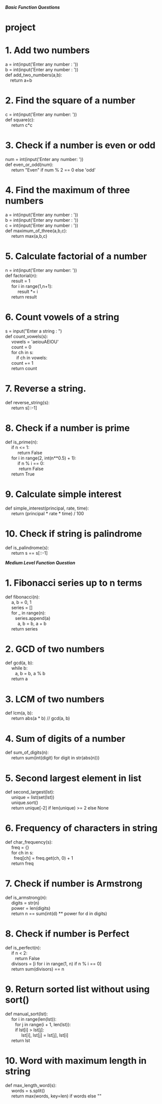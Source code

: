 <b><i> Basic Function Questions</i></b>

# project
# 1. Add two numbers <br>
a = int(input('Enter any number :  ')) <br>
b = int(input('Enter any number :  '))  <br>
def add_two_numbers(a,b):  <br>
&nbsp;&nbsp;&nbsp;&nbsp;return a+b   <br>

# 2. Find the square of a number <br> 
c = int(input('Enter any number: ')) <br>
def square(c): <br>
&nbsp;&nbsp;&nbsp;&nbsp;&nbsp;return c*c <br>

# 3. Check if a number is even or odd <br> 
num = int(input('Enter any number: ')) <br> 
def even_or_odd(num): <br>
&nbsp;&nbsp;&nbsp;&nbsp;&nbsp;return "Even" if num % 2 == 0 else 'odd' <br>

# 4. Find the maximum of three numbers <br>
a = int(input('Enter any number :  ')) <br>
b = int(input('Enter any number :  ')) <br>
c = int(input('Enter any number :  ')) <br>
def maximum_of_three(a,b,c): <br>
&nbsp;&nbsp;&nbsp;&nbsp;&nbsp;return max(a,b,c) <br>

# 5. Calculate factorial of a number <br>
n = int(input('Enter any number:  ')) <br>
def factorial(n): <br> 
&nbsp;&nbsp;&nbsp;&nbsp;&nbsp;result = 1 <br>
&nbsp;&nbsp;&nbsp;&nbsp;&nbsp;for i in range(1,n+1): <br> 
&nbsp;&nbsp;&nbsp;&nbsp;&nbsp;&nbsp;&nbsp;&nbsp;&nbsp;&nbsp;result *= i <br>
&nbsp;&nbsp;&nbsp;&nbsp;&nbsp;return result <br>

# 6. Count vowels of a string <br>
s = input("Enter a string :  ") <br>
def count_vowels(s): <br>
&nbsp;&nbsp;&nbsp;&nbsp;&nbsp;vowels = 'aeiouAEIOU'<br>
&nbsp;&nbsp;&nbsp;&nbsp;&nbsp;count = 0 <br>
&nbsp;&nbsp;&nbsp;&nbsp;&nbsp;for ch in s: <br>
&nbsp;&nbsp;&nbsp;&nbsp;&nbsp;&nbsp;&nbsp;&nbsp;&nbsp;if ch in vowels: <br>
&nbsp;&nbsp;&nbsp;&nbsp;&nbsp;count += 1 <br>
&nbsp;&nbsp;&nbsp;&nbsp;&nbsp;return count <br>

# 7. Reverse a string.<br>
def reverse_string(s):<br>
&nbsp;&nbsp;&nbsp;&nbsp;&nbsp;return s[::-1]


# 8. Check if a number is prime <br>
def is_prime(n):<br>
&nbsp;&nbsp;&nbsp;&nbsp;&nbsp;if n <= 1:<br>
&nbsp;&nbsp;&nbsp;&nbsp;&nbsp;&nbsp;&nbsp;&nbsp;&nbsp;&nbsp;return False<br>
&nbsp;&nbsp;&nbsp;&nbsp;&nbsp;for i in range(2, int(n**0.5) + 1):<br>
&nbsp;&nbsp;&nbsp;&nbsp;&nbsp;&nbsp;&nbsp;&nbsp;&nbsp;&nbsp;if n % i == 0:<br>
&nbsp;&nbsp;&nbsp;&nbsp;&nbsp;&nbsp;&nbsp;&nbsp;&nbsp;&nbsp;&nbsp;return False<br>
&nbsp;&nbsp;&nbsp;&nbsp;&nbsp;return True<br>


# 9. Calculate simple interest<br>
def simple_interest(principal, rate, time):<br>
&nbsp;&nbsp;&nbsp;&nbsp;&nbsp;return (principal * rate * time) / 100<br>

# 10. Check if string is palindrome<br>
def is_palindrome(s):<br>
&nbsp;&nbsp;&nbsp;&nbsp;&nbsp;return s == s[::-1] <br>

<b><i>Medium Level Function Question</b></i><br>

# 1. Fibonacci series up to n terms<br>
def fibonacci(n):<br>
&nbsp;&nbsp;&nbsp;&nbsp;&nbsp;a, b = 0, 1<br>
&nbsp;&nbsp;&nbsp;&nbsp;&nbsp;series = []<br>
&nbsp;&nbsp;&nbsp;&nbsp;&nbsp;for _ in range(n):<br>
&nbsp;&nbsp;&nbsp;&nbsp;&nbsp;&nbsp;&nbsp;&nbsp;series.append(a)<br>
&nbsp;&nbsp;&nbsp;&nbsp;&nbsp;&nbsp;&nbsp;&nbsp;&nbsp;&nbsp;a, b = b, a + b<br>
&nbsp;&nbsp;&nbsp;&nbsp;&nbsp;return series<br>

# 2. GCD of two numbers<br>
def gcd(a, b):<br>
&nbsp;&nbsp;&nbsp;&nbsp;&nbsp;while b:<br>
&nbsp;&nbsp;&nbsp;&nbsp;&nbsp;&nbsp;&nbsp;&nbsp;a, b = b, a % b<br>
&nbsp;&nbsp;&nbsp;&nbsp;&nbsp;return a<br>

# 3. LCM of two numbers<br>
def lcm(a, b):<br>
&nbsp;&nbsp;&nbsp;&nbsp;&nbsp;return abs(a * b) // gcd(a, b)<br>

# 4. Sum of digits of a number<br>
def sum_of_digits(n):<br>
&nbsp;&nbsp;&nbsp;&nbsp;&nbsp;return sum(int(digit) for digit in str(abs(n)))<br>

# 5. Second largest element in list<br>
def second_largest(lst):<br>
&nbsp;&nbsp;&nbsp;&nbsp;&nbsp;unique = list(set(lst))<br>
&nbsp;&nbsp;&nbsp;&nbsp;&nbsp;unique.sort()<br>
&nbsp;&nbsp;&nbsp;&nbsp;&nbsp;return unique[-2] if len(unique) >= 2 else None <br>

# 6. Frequency of characters in string<br>
def char_frequency(s):<br>
&nbsp;&nbsp;&nbsp;&nbsp;&nbsp;freq = {}<br>
&nbsp;&nbsp;&nbsp;&nbsp;&nbsp;for ch in s:<br>
&nbsp;&nbsp;&nbsp;&nbsp;&nbsp;&nbsp;&nbsp;freq[ch] = freq.get(ch, 0) + 1<br>
&nbsp;&nbsp;&nbsp;&nbsp;&nbsp;return freq<br>

# 7. Check if number is Armstrong<br>
def is_armstrong(n):<br>
&nbsp;&nbsp;&nbsp;&nbsp;&nbsp;digits = str(n)<br>
&nbsp;&nbsp;&nbsp;&nbsp;&nbsp;power = len(digits)<br>
&nbsp;&nbsp;&nbsp;&nbsp;&nbsp;return n == sum(int(d) ** power for d in digits)<br>

# 8. Check if number is Perfect<br>
def is_perfect(n):<br>
&nbsp;&nbsp;&nbsp;&nbsp;&nbsp;if n < 2:<br>
&nbsp;&nbsp;&nbsp;&nbsp;&nbsp;&nbsp;&nbsp;&nbsp;return False<br>
&nbsp;&nbsp;&nbsp;&nbsp;&nbsp;divisors = [i for i in range(1, n) if n % i == 0]<br>
&nbsp;&nbsp;&nbsp;&nbsp;&nbsp;return sum(divisors) == n<br>

# 9. Return sorted list without using sort()<br>
def manual_sort(lst):<br>
&nbsp;&nbsp;&nbsp;&nbsp;&nbsp;for i in range(len(lst)):<br>
&nbsp;&nbsp;&nbsp;&nbsp;&nbsp;&nbsp;&nbsp;&nbsp;for j in range(i + 1, len(lst)):<br>
&nbsp;&nbsp;&nbsp;&nbsp;&nbsp;&nbsp;&nbsp;&nbsp;if lst[i] > lst[j]:<br>
&nbsp;&nbsp;&nbsp;&nbsp;&nbsp;&nbsp;&nbsp;&nbsp;&nbsp;&nbsp;&nbsp;&nbsp;&nbsp;lst[i], lst[j] = lst[j], lst[i]<br>
&nbsp;&nbsp;&nbsp;&nbsp;&nbsp;return lst<br>

# 10. Word with maximum length in string<br>
def max_length_word(s):<br>
&nbsp;&nbsp;&nbsp;&nbsp;&nbsp;words = s.split()<br>
&nbsp;&nbsp;&nbsp;&nbsp;&nbsp;return max(words, key=len) if words else ""<br>



